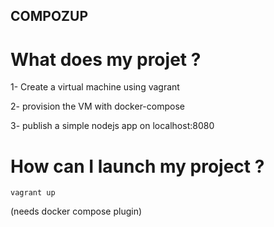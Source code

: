 ## COMPOZUP
# What does my projet ? 
1- Create a virtual machine using vagrant 

2- provision the VM with docker-compose 

3- publish a simple nodejs app on localhost:8080

# How can I launch my project ? 
`vagrant up` 

(needs docker compose plugin)


